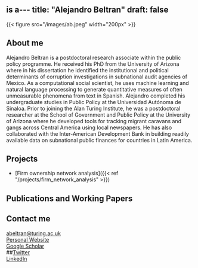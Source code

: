is a---
title: "Alejandro Beltran"
draft: false
---

{{< figure src="/images/ab.jpeg" width="200px" >}}

## About me

Alejandro Beltran is a postdoctoral research associate within the public policy programme. He received his PhD from the University of Arizona where in his dissertation he identified the institutional and political determinants of corruption investigations in subnational audit agencies of Mexico. As a computational social scientist, he uses machine learning and natural language processing to generate quantitative measures of often unmeasurable phenomena from text in Spanish. Alejandro completed his undergraduate studies in Public Policy at the Universidad Autónoma de Sinaloa. Prior to joining the Alan Turing Institute, he was a postdoctoral researcher at the School of Government and Public Policy at the University of Arizona where he developed tools for tracking migrant caravans and gangs across Central America using local newspapers. He has also collaborated with the Inter-American Development Bank in building readily available data on subnational public finances for countries in Latin America.

## Projects

* [Firm ownership network analysis]({{< ref "/projects/firm_network_analysis" >}}) 


## Publications and Working Papers


## Contact me

abeltran@turing.ac.uk   
[Personal Website](https://www.beltranalejandro.com)   
[Google Scholar](https://scholar.google.com/citations?user=w-5RBX8AAAAJ&hl=en)    
##[Twitter](https://twitter.com/beltranalexj)     
[LinkedIn](https://www.linkedin.com/in/beltranalejandro)      
